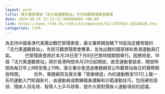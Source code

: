 ```yaml
---
layout: post
title: 康文署將開放「活力奧運觀賞站」予市民觀賞殘奧會賽事
date: 2024-08-26 12:23:12.000000000 +08:00
link: https://news.rthk.hk/rthk/ch/component/k2/1767654-20240826.htm
categories: rthk
---
```


為支持中國香港代表團出戰巴黎殘奧會，康文署將開放轄下18區指定體育館的「活力奧運觀賞站」，巿民可觀賞殘奧會賽事，並為出戰的國家隊和香港運動員打氣。
　　 
巴黎殘奧會將於本月28日至下月8日巴黎時間期間舉行。因應時差，18個「活力奧運觀賞站」將於香港時間本月29日起開放，直至運動會結束，開放時間為每日早上8時至晚上11時。康文署亦會透過專題網頁公布觀賞站每日的實際開放時間。
　　 
另外，專題網頁及康文署「寓樂頻道」內的運動教室101已上載一系列運動入門知識影片，由運動員或教練親身講解和示範運動技巧，包括硬地滾球、殘疾人羽毛球、智障人士乒乓球等，提升大眾對殘疾人運動項目的認識。
